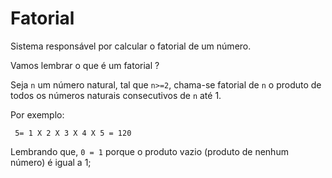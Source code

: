 # Fatorial

Sistema responsável por calcular o fatorial de um número.

Vamos lembrar o que é um fatorial ?

Seja ```n``` um número natural, tal que ```n>=2```, chama-se fatorial de ```n``` o produto de todos os números naturais
consecutivos de ```n``` até 1.

Por exemplo:

``` 5= 1 X 2 X 3 X 4 X 5 = 120```

Lembrando que, ```0 = 1``` porque o produto vazio (produto de nenhum número) é igual a 1;

